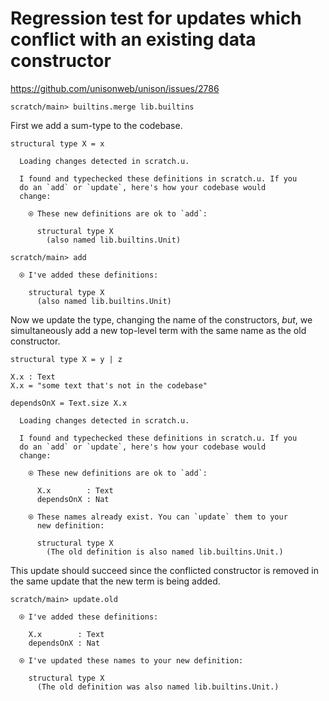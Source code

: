 # Regression test for updates which conflict with an existing data constructor

https://github.com/unisonweb/unison/issues/2786

``` ucm :hide
scratch/main> builtins.merge lib.builtins

```

First we add a sum-type to the codebase.

``` unison
structural type X = x
```

``` ucm :added-by-ucm
  Loading changes detected in scratch.u.

  I found and typechecked these definitions in scratch.u. If you
  do an `add` or `update`, here's how your codebase would
  change:
  
    ⍟ These new definitions are ok to `add`:
    
      structural type X
        (also named lib.builtins.Unit)

```

``` ucm
scratch/main> add

  ⍟ I've added these definitions:
  
    structural type X
      (also named lib.builtins.Unit)

```

Now we update the type, changing the name of the constructors, *but*, we simultaneously
add a new top-level term with the same name as the old constructor.

``` unison
structural type X = y | z

X.x : Text
X.x = "some text that's not in the codebase"

dependsOnX = Text.size X.x
```

``` ucm :added-by-ucm
  Loading changes detected in scratch.u.

  I found and typechecked these definitions in scratch.u. If you
  do an `add` or `update`, here's how your codebase would
  change:
  
    ⍟ These new definitions are ok to `add`:
    
      X.x        : Text
      dependsOnX : Nat
    
    ⍟ These names already exist. You can `update` them to your
      new definition:
    
      structural type X
        (The old definition is also named lib.builtins.Unit.)

```

This update should succeed since the conflicted constructor
is removed in the same update that the new term is being added.

``` ucm
scratch/main> update.old

  ⍟ I've added these definitions:
  
    X.x        : Text
    dependsOnX : Nat
  
  ⍟ I've updated these names to your new definition:
  
    structural type X
      (The old definition was also named lib.builtins.Unit.)

```
